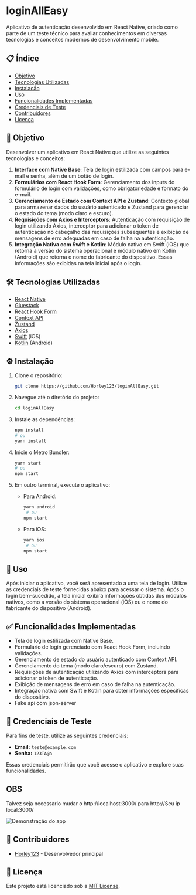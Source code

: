# loginAllEasy

Aplicativo de autenticação desenvolvido em React Native, criado como parte de um teste técnico para avaliar conhecimentos em diversas tecnologias e conceitos modernos de desenvolvimento mobile.

## 📋 Índice

- [Objetivo](#objetivo)
- [Tecnologias Utilizadas](#tecnologias-utilizadas)
- [Instalação](#instalação)
- [Uso](#uso)
- [Funcionalidades Implementadas](#funcionalidades-implementadas)
- [Credenciais de Teste](#credenciais-de-teste)
- [Contribuidores](#contribuidores)
- [Licença](#licença)

## 🎯 Objetivo

Desenvolver um aplicativo em React Native que utilize as seguintes tecnologias e conceitos:

1. **Interface com Native Base**: Tela de login estilizada com campos para e-mail e senha, além de um botão de login.
2. **Formulários com React Hook Form**: Gerenciamento dos inputs do formulário de login com validações, como obrigatoriedade e formato do e-mail.
3. **Gerenciamento de Estado com Context API e Zustand**: Contexto global para armazenar dados do usuário autenticado e Zustand para gerenciar o estado do tema (modo claro e escuro).
4. **Requisições com Axios e Interceptors**: Autenticação com requisição de login utilizando Axios, interceptor para adicionar o token de autenticação no cabeçalho das requisições subsequentes e exibição de mensagens de erro adequadas em caso de falha na autenticação.
5. **Integração Nativa com Swift e Kotlin**: Módulo nativo em Swift (iOS) que retorna a versão do sistema operacional e módulo nativo em Kotlin (Android) que retorna o nome do fabricante do dispositivo. Essas informações são exibidas na tela inicial após o login.

## 🛠️ Tecnologias Utilizadas

- [React Native](https://reactnative.dev/)
- [Gluestack](https://gluestack.io/ui/docs/home/overview/quick-start)
- [React Hook Form](https://react-hook-form.com/)
- [Context API](https://reactjs.org/docs/context.html)
- [Zustand](https://zustand-demo.pmnd.rs/)
- [Axios](https://axios-http.com/)
- [Swift](https://developer.apple.com/swift/) (iOS)
- [Kotlin](https://kotlinlang.org/) (Android)

## ⚙️ Instalação

1. Clone o repositório:

   ```bash
   git clone https://github.com/Horley123/loginAllEasy.git
   ```

2. Navegue até o diretório do projeto:

   ```bash
   cd loginAllEasy
   ```

3. Instale as dependências:

   ```bash
   npm install
   # ou
   yarn install
   ```

4. Inicie o Metro Bundler:

   ```bash
   yarn start
   # ou
   npm start
   ```

5. Em outro terminal, execute o aplicativo:
   - Para Android:
     ```bash
     yarn android
      # ou
     npm start
     ```
   - Para iOS:
     ```bash
     yarn ios
      # ou
     npm start
     ```

## 🚀 Uso

Após iniciar o aplicativo, você será apresentado a uma tela de login. Utilize as credenciais de teste fornecidas abaixo para acessar o sistema. Após o login bem-sucedido, a tela inicial exibirá informações obtidas dos módulos nativos, como a versão do sistema operacional (iOS) ou o nome do fabricante do dispositivo (Android).

## ✅ Funcionalidades Implementadas

- Tela de login estilizada com Native Base.
- Formulário de login gerenciado com React Hook Form, incluindo validações.
- Gerenciamento de estado do usuário autenticado com Context API.
- Gerenciamento do tema (modo claro/escuro) com Zustand.
- Requisições de autenticação utilizando Axios com interceptors para adicionar o token de autenticação.
- Exibição de mensagens de erro em caso de falha na autenticação.
- Integração nativa com Swift e Kotlin para obter informações específicas do dispositivo.
- Fake api com json-server

## 🔐 Credenciais de Teste

Para fins de teste, utilize as seguintes credenciais:

- **Email:** `teste@example.com`
- **Senha:** `123TA@a`

Essas credenciais permitirão que você acesse o aplicativo e explore suas funcionalidades.

## OBS

Talvez seja necessario mudar o http://localhost:3000/ para http://Seu ip local:3000/

![Demonstração do app](./src/assets/demonstracao.gif)

## 👥 Contribuidores

- [Horley123](https://github.com/Horley123) - Desenvolvedor principal

## 📄 Licença

Este projeto está licenciado sob a [MIT License](LICENSE).
